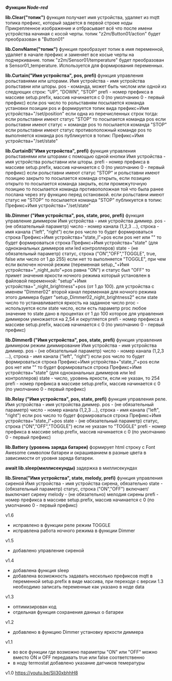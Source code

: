 ***Функции Node-red***

**lib.Clear("топик")**
функция получает имя устройства, удаляет из mqtt топика префикс, который задается в первой строке ноды Прикрепленное изображение и отбрасывает всё что после имени устройства начиная с косой черты.
топик "z2m/Button01/action" будет преобразован в "Button01"

**lib.ConvName("топик")**
функция преобразует топик в имя переменной, удаляет в начале префикс и заменяет все косые черты на подчеркивание.
топик "z2m/Sensor01/temperature" будет преобразован в Sensor01_temperature. Используется для формирования переменных.

**lib.Curtain("Имя устройства", pos, prefi)**
функция управления рольставнями или шторами.
Имя устройства - имя устройства рольставни или шторы.
pos - команда, может быть числом или одной из следующих строк: "UP", "DOWN", "STOP"
prefi - номер префикса в массиве setup.prefix, массив начинается с 0 (по умолчанию 0 - первый префикс)
если pos число то рольставням посылается команда установки позиции pos и формируется топик вида префикс+Имя устройства+"/set/position"
если одна из перечисленных строк тогда:
если рольставни имеют статус "STOP" то посылается команда pos
если рольставни имеют статус = команде pos то посылается команда "STOP"
если рольставни имеют статус противоположный команде pos то выполняется команда pos
публикуется в топик: Префикс+Имя устройства+"/set/state"

**lib.CurtainB("Имя устройства", prefi)**
функция управления рольставнями или шторами с помощью одной кнопки
Имя устройства - имя устройства рольставни или шторы.
prefi - номер префикса в массиве setup.prefix, массив начинается с 0 (по умолчанию 0 - первый префикс)
если рольставни имеют статус "STOP" и рольставни имеют позицию закрыто то посылается команда открыть, если позицию открыто то посылается команда закрыть, если промежуточную позицию то посылается команда противоположная той что была ранее послана через эту функцию перед остановкой.
если рольставни имеют статус не "STOP" то посылается команда "STOP"
публикуется в топик: Префикс+Имя устройства+"/set/state"

**lib.Dimmer ("Имя устройства", pos, state, proc, prefi)**
функция управление диммером
Имя устройства - имя устройства диммер.
pos - (не обязательный параметр) число - номер канала (1,2,3 ...), строка - имя канала ("left", "right")
если pos число то будет формироваться строка Префикс+Имя устройства+"state_l"+pos
если pos нет или "" то будет формироваться строка Префикс+Имя устройства+"state" (для одноканальных диммеров или led контроллеров)
state - (не обязательный параметр) статус, строка ("ON","OFF","TOGGLE", true, false или число от 1 до 255)
если нет то выполняется "TOGGLE", при чем если включен ночной режим (переменная setup_"+Имя устройства+"_night_auto"+pos равна "ON") и статус был "OFF" то примет значения яркости ночного режима который установлен в файловой переменной: "setup"+Имя устройства+"_night_brightness"+pos (от 1 до 100). для устройства c именем "Dimmer02" второй канал переменная для ночного режима этого диммера будет "setup_Dimmer02_night_brightness2"
если state число то устанавливается яркость на заданное число
proc - используется если state число, если есть параметр proc любое значение то state дано в процентах от 1 до 100 которое для управления диммером умножается на 2,54 и округляется
prefi - номер префикса в массиве setup.prefix, массив начинается с 0 (по умолчанию 0 - первый префикс)

**lib.DimmerB ("Имя устройства", pos, state, prefi)**
функция управления диммером режим диммирование
Имя устройства - имя устройства диммер.
pos - (не обязательный параметр) число - номер канала (1,2,3 ...), строка - имя канала ("left", "right")
если pos число то будет формироваться строка Префикс+Имя устройства+"state_l"+pos
если pos нет или "" то будет формироваться строка Префикс+Имя устройства+"state" (для одноканальных диммеров или led контроллеров)
state - число, уровень яркости, если не указан, то 254
prefi - номер префикса в массиве setup.prefix, массив начинается с 0 (по умолчанию 0 - первый префикс)


**lib.Relay ("Имя устройства", pos, state, prefi)**
функция управления реле.
Имя устройства - имя устройства диммер.
pos - (не обязательный параметр) число - номер канала (1,2,3 ...), строка - имя канала ("left", "right")
если pos число то будет формироваться строка Префикс+Имя устройства+"state_l"+pos
state - (не обязательный параметр) статус, строка ("ON","OFF","TOGGLE") если не указан то "TOGGLE"
prefi - номер префикса в массиве setup.prefix, массив начинается с 0 (по умолчанию 0 - первый префикс)


**lib.Battery (уровень заряда батареи)**
формирует html строку с Font Awesome символом батареи и окрашиванием в разные цвета в зависимости от уровня заряда батареи. 

**await lib.sleep(миллисекунды)**
задержка в миллисекундах

**lib.Sirena("Имя устройства", state, melody, prefi)**
функция управления сиреной
Имя устройства - имя устройства сирена, обязательно
state - (обязательный параметр) статус, строка ("ON","OFF") включает/выключает сирену
melody - (не обязательно) мелодия сирены
prefi - номер префикса в массиве setup.prefix, массив начинается с 0 (по умолчанию 0 - первый префикс)



v1.6
- исправлено в функции реле режим TOGGLE
- исправлена работа ночного режима в функции Dimmer
  
v1.5
- добавлено управление сиреной
  
v1.4
- добавлена функция sleep
- добавлена возможность задавать несколько префиксов mqtt в переменной setup.prefix в виде массива, при переходе с версии 1.3 необходимо записать переменные как указано в ноде data
  
v1.3
- оптимизирован код
- отдельная функция сохранения данных о батареи

v1.2
- добавлено в функцию Dimmer установку яркости диммера

v1.1
- во все функции где возможно параметры "ON" или "OFF" можно вместо ON и OFF передавать true или false соответственно
- в ноду termostat добавлено указание датчиков темературы
  
v1.0
https://youtu.be/SIi30xbhhH8
